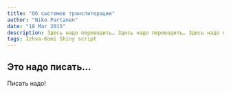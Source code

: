 ```yaml
---
title: "Об сыстемов транслитерации"
author: "Niko Partanen"
date: "18 Mar 2015"
description: Здесь надо переводить… Здесь надо переводить… Здесь надо переводить… Здесь надо переводить… Здесь надо переводить… Здесь надо переводить… Здесь надо переводить…
tags: Izhva-Komi Shiny script
---
```


## Это надо писать...

Писать надо!